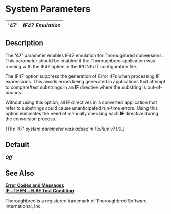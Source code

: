 # System Parameters

**'47'** |  **_IF47 Emulation_**  
---|---  
  
##  Description

The **'47'** parameter enables IF47 emulation for Thoroughbred conversions. This parameter should be enabled if the Thoroughbred application was running with the IF47 option in the IPLINPUT configuration file.

The IF47 option suppress the generation of Error 47s when processing IF expressions. This avoids errors being generated in applications that attempt to compare/test substrings in an **IF** directive where the substring is out-of-bounds.

Without using this option, all **IF** directives in a converted application that refer to substrings could cause unanticipated run-time errors. Using this option eliminates the need of manually checking each **IF** directive during the conversion process.

_(The '47' system parameter was added in PxPlus v7.00.)_

##  Default

**_Off_**

## See Also

**[Error Codes and Messages](../appendix/list_of_messages.htm#Err47)**  
**[IF...THEN...ELSE Test Condition](../directives/if.md)**

Thoroughbred is a registered trademark of Thoroughbred Software International, Inc.
